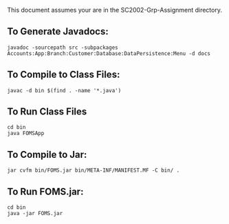 This document assumes your are in the SC2002-Grp-Assignment directory.

## To Generate Javadocs:
```
javadoc -sourcepath src -subpackages Accounts:App:Branch:Customer:Database:DataPersistence:Menu -d docs
```

## To Compile to Class Files:
```
javac -d bin $(find . -name '*.java')
```

## To Run Class Files
```
cd bin
java FOMSApp
```

## To Compile to Jar:
```
jar cvfm bin/FOMS.jar bin/META-INF/MANIFEST.MF -C bin/ .
```

## To Run FOMS.jar:
```
cd bin
java -jar FOMS.jar
```
